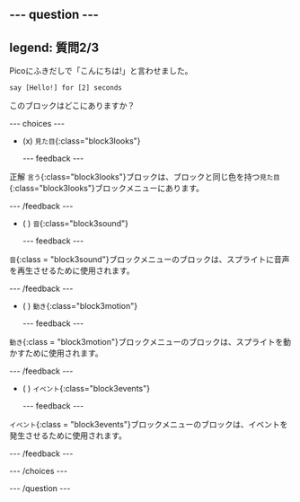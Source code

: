 
--- question ---
---
legend: 質問2/3
---

Picoにふきだしで「こんにちは!」と言わせました。

```blocks3
say [Hello!] for [2] seconds
```

このブロックはどこにありますか？

--- choices ---

- (x) `見た目`{:class="block3looks"}

  --- feedback ---

正解 `言う`{:class="block3looks"}ブロックは、ブロックと同じ色を持つ`見た目`{:class="block3looks"}ブロックメニューにあります。

  --- /feedback ---

- ( ) `音`{:class="block3sound"}

  --- feedback ---

`音`{:class = "block3sound"}ブロックメニューのブロックは、スプライトに音声を再生させるために使用されます。

  --- /feedback ---

- ( ) `動き`{:class="block3motion"}

  --- feedback ---

`動き`{:class = "block3motion"}ブロックメニューのブロックは、スプライトを動かすために使用されます。

  --- /feedback ---

- ( ) `イベント`{:class="block3events"}

  --- feedback ---

`イベント`{:class = "block3events"}ブロックメニューのブロックは、イベントを発生させるために使用されます。

  --- /feedback ---

--- /choices ---

--- /question ---
